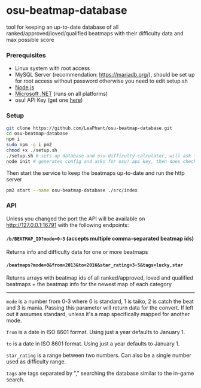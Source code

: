 # osu-beatmap-database
tool for keeping an up-to-date database of all ranked/approved/loved/qualified beatmaps with their difficulty data and max possible score

### Prerequisites
- Linux system with root access
- MySQL Server (recommendation: https://mariadb.org/), should be set up for root access without password otherwise you need to edit setup.sh
- [Node.js](https://nodejs.org/)
- [Microsoft .NET](https://dotnet.microsoft.com/download) (runs on all platforms)
- osu! API Key (get one [here](https://osu.ppy.sh/p/api))

### Setup

```Bash
git clone https://github.com/LeaPhant/osu-beatmap-database.git
cd osu-beatmap-database
npm i
sudo npm -g i pm2
chmod +x ./setup.sh
./setup.sh # sets up database and osu-difficulty-calculator, will ask for root password
node init # generates config and asks for osu! api key, then does checks
```

Then start the service to keep the beatmaps up-to-date and run the http server

```Bash
pm2 start --name osu-beatmap-database ./src/index
```

### API

Unless you changed the port the API will be available on http://127.0.0.1:16791 with the following endpoints:

#### `/b/BEATMAP_ID?mode=0-3` (accepts multiple comma-separated beatmap ids)

Returns info and difficulty data for one or more beatmaps

#### `/beatmaps?mode=0&from=2013&to=2016&star_rating=3-5&tags=lucky,star`

Returns arrays with beatmap ids of all ranked/approved, loved and qualified beatmaps + the beatmap info for the newest map of each category

--- 

`mode` is a number from 0-3 where 0 is standard, 1 is taiko, 2 is catch the beat and 3 is mania. Passing this parameter will return data for the convert. If left out it assumes standard, unless it's a map specifically mapped for another mode.

`from` is a date in ISO 8601 format. Using just a year defaults to January 1.

`to` is a date in ISO 8601 format. Using just a year defaults to January 1.

`star_rating` is a range between two numbers. Can also be a single number used as difficulty range.

`tags` are tags separated by "," searching the database similar to the in-game search.
